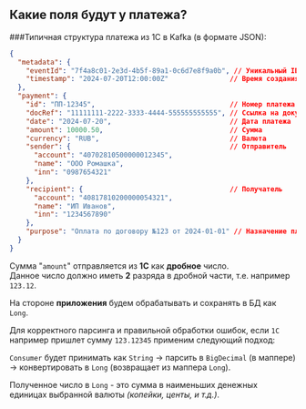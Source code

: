 ## Какие поля будут у платежа?

###Типичная структура платежа из 1С в Kafka (в формате JSON):

```json
{
  "metadata": {
    "eventId": "7f4a8c01-2e3d-4b5f-89a1-0c6d7e8f9a0b", // Уникальный ID события
    "timestamp": "2024-07-20T12:00:00Z"               // Время создания
  },
  "payment": {
    "id": "ПП-12345",                                 // Номер платежа
    "docRef": "11111111-2222-3333-4444-555555555555", // Ссылка на документ в 1С
    "date": "2024-07-20",                             // Дата платежа
    "amount": 10000.50,                               // Сумма
    "currency": "RUB",                                // Валюта
    "sender": {                                       // Отправитель
      "account": "40702810500000012345",
      "name": "ООО Ромашка",
      "inn": "0987654321"
    },
    "recipient": {                                    // Получатель
      "account": "40817810200000054321",
      "name": "ИП Иванов",
      "inn": "1234567890"
    },
    "purpose": "Оплата по договору №123 от 2024-01-01" // Назначение платежа
  }
}
```

Сумма "`amount`" отправляется из **1С** как **дробное** число.  
Данное число должно иметь **2** разряда в дробной части, т.е. например `123.12`.  

На стороне **приложения** будем обрабатывать и сохранять в БД как `Long`.  

Для корректного парсинга и правильной обработки ошибок, если `1С` например пришлет сумму `123.12345` 
применим следующий подход:  

`Consumer` будет принимать как `String` → парсить в `BigDecimal` (в маппере) → конвертировать в `Long` 
(возвращает из маппера `Long`).  

Полученное число в `Long` - это сумма в наименьших денежных единицах выбранной валюты _(копейки, центы, и т.д.)_.  


